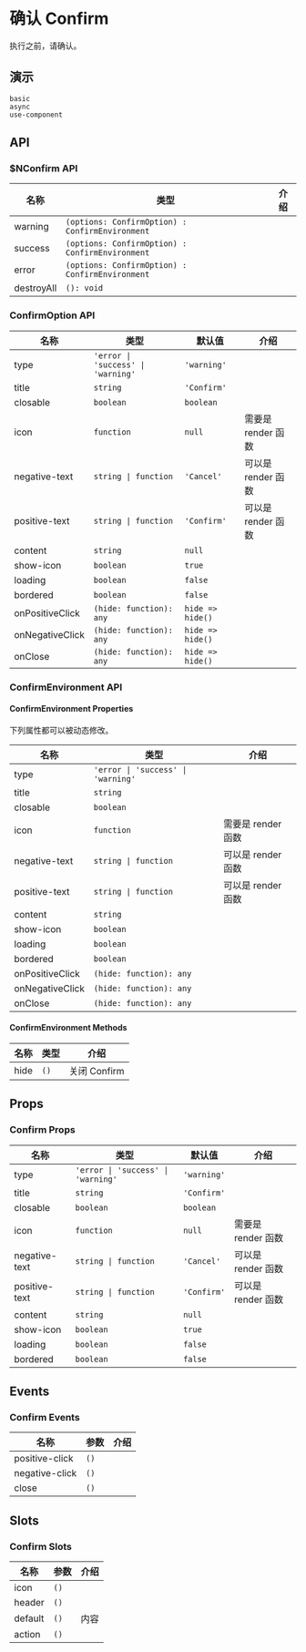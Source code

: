# 确认 Confirm
执行之前，请确认。

## 演示
```demo
basic
async
use-component
```
## API
### $NConfirm API
|名称|类型|介绍|
|-|-|-|
|warning|`(options: ConfirmOption) : ConfirmEnvironment`||
|success|`(options: ConfirmOption) : ConfirmEnvironment`||
|error|`(options: ConfirmOption) : ConfirmEnvironment`||
|destroyAll|`(): void`||

### ConfirmOption API
|名称|类型|默认值|介绍|
|-|-|-|-|
|type|`'error \| 'success' \| 'warning'`|`'warning'`||
|title|`string`|`'Confirm'`||
|closable|`boolean`|`boolean`||
|icon|`function`|`null`|需要是 render 函数|
|negative-text|`string \| function`|`'Cancel'`|可以是 render 函数|
|positive-text|`string \| function`|`'Confirm'`|可以是 render 函数|
|content|`string`|`null`||
|show-icon|`boolean`|`true`||
|loading|`boolean`|`false`||
|bordered|`boolean`|`false`||
|onPositiveClick|`(hide: function): any`|`hide => hide()`||
|onNegativeClick|`(hide: function): any`|`hide => hide()`|
|onClose|`(hide: function): any`|`hide => hide()`||

### ConfirmEnvironment API
#### ConfirmEnvironment Properties
下列属性都可以被动态修改。

|名称|类型|介绍|
|-|-|-|
|type|`'error \| 'success' \| 'warning'`||
|title|`string`||
|closable|`boolean`||
|icon|`function`|需要是 render 函数|
|negative-text|`string \| function`|可以是 render 函数|
|positive-text|`string \| function`|可以是 render 函数|
|content|`string`||
|show-icon|`boolean`||
|loading|`boolean`||
|bordered|`boolean`||
|onPositiveClick|`(hide: function): any`||
|onNegativeClick|`(hide: function): any`||
|onClose|`(hide: function): any`||

#### ConfirmEnvironment Methods
|名称|类型|介绍|
|-|-|-|
|hide|`()`|关闭 Confirm|

## Props
### Confirm Props
|名称|类型|默认值|介绍|
|-|-|-|-|
|type|`'error \| 'success' \| 'warning'`|`'warning'`||
|title|`string`|`'Confirm'`||
|closable|`boolean`|`boolean`||
|icon|`function`|`null`|需要是 render 函数|
|negative-text|`string \| function`|`'Cancel'`|可以是 render 函数|
|positive-text|`string \| function`|`'Confirm'`|可以是 render 函数|
|content|`string`|`null`||
|show-icon|`boolean`|`true`||
|loading|`boolean`|`false`||
|bordered|`boolean`|`false`||

## Events
### Confirm Events
|名称|参数|介绍|
|-|-|-|
|positive-click|`()`||
|negative-click|`()`||
|close|`()`||

## Slots
### Confirm Slots
|名称|参数|介绍|
|-|-|-|
|icon|`()`||
|header|`()`||
|default|`()`|内容|
|action|`()`||

